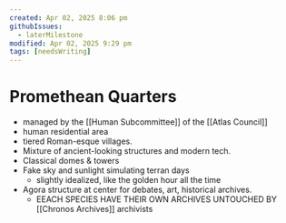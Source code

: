 ```yaml
---
created: Apr 02, 2025 8:06 pm
githubIssues:
  - laterMilestone
modified: Apr 02, 2025 9:29 pm
tags: [needsWriting]
---
```


# Promethean Quarters

- managed by the [[Human Subcommittee]] of the [[Atlas Council]]
- human residential area
- tiered Roman-esque villages.
- Mixture of ancient-looking structures and modern tech.
- Classical domes & towers
- Fake sky and sunlight simulating terran days
	- slightly idealized, like the golden hour all the time
- Agora structure at center for debates, art, historical archives.
	- EEACH SPECIES HAVE THEIR OWN ARCHIVES UNTOUCHED BY [[Chronos Archives]] archivists